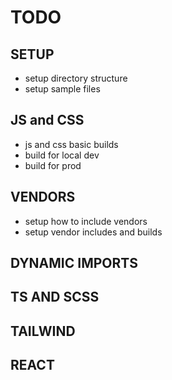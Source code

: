 # TODO

## SETUP

- setup directory structure
- setup sample files

## JS and CSS

- js and css basic builds
- build for local dev
- build for prod

## VENDORS

- setup how to include vendors
- setup vendor includes and builds

## DYNAMIC IMPORTS

## TS AND SCSS

## TAILWIND

## REACT

